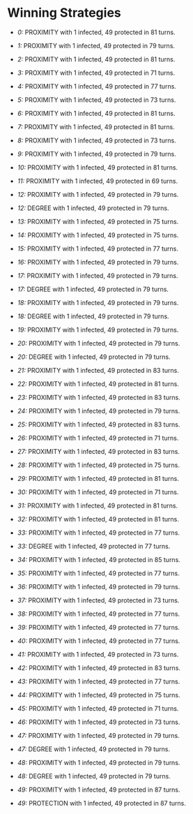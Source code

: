 # Winning Strategies

* _0:_ PROXIMITY with 1 infected, 49 protected in 81 turns.


* _1:_ PROXIMITY with 1 infected, 49 protected in 79 turns.


* _2:_ PROXIMITY with 1 infected, 49 protected in 81 turns.


* _3:_ PROXIMITY with 1 infected, 49 protected in 71 turns.


* _4:_ PROXIMITY with 1 infected, 49 protected in 77 turns.


* _5:_ PROXIMITY with 1 infected, 49 protected in 73 turns.


* _6:_ PROXIMITY with 1 infected, 49 protected in 81 turns.


* _7:_ PROXIMITY with 1 infected, 49 protected in 81 turns.


* _8:_ PROXIMITY with 1 infected, 49 protected in 73 turns.


* _9:_ PROXIMITY with 1 infected, 49 protected in 79 turns.


* _10:_ PROXIMITY with 1 infected, 49 protected in 81 turns.


* _11:_ PROXIMITY with 1 infected, 49 protected in 69 turns.


* _12:_ PROXIMITY with 1 infected, 49 protected in 79 turns.


* _12:_ DEGREE with 1 infected, 49 protected in 79 turns.


* _13:_ PROXIMITY with 1 infected, 49 protected in 75 turns.


* _14:_ PROXIMITY with 1 infected, 49 protected in 75 turns.


* _15:_ PROXIMITY with 1 infected, 49 protected in 77 turns.


* _16:_ PROXIMITY with 1 infected, 49 protected in 79 turns.


* _17:_ PROXIMITY with 1 infected, 49 protected in 79 turns.


* _17:_ DEGREE with 1 infected, 49 protected in 79 turns.


* _18:_ PROXIMITY with 1 infected, 49 protected in 79 turns.


* _18:_ DEGREE with 1 infected, 49 protected in 79 turns.


* _19:_ PROXIMITY with 1 infected, 49 protected in 79 turns.


* _20:_ PROXIMITY with 1 infected, 49 protected in 79 turns.


* _20:_ DEGREE with 1 infected, 49 protected in 79 turns.


* _21:_ PROXIMITY with 1 infected, 49 protected in 83 turns.


* _22:_ PROXIMITY with 1 infected, 49 protected in 81 turns.


* _23:_ PROXIMITY with 1 infected, 49 protected in 83 turns.


* _24:_ PROXIMITY with 1 infected, 49 protected in 79 turns.


* _25:_ PROXIMITY with 1 infected, 49 protected in 83 turns.


* _26:_ PROXIMITY with 1 infected, 49 protected in 71 turns.


* _27:_ PROXIMITY with 1 infected, 49 protected in 83 turns.


* _28:_ PROXIMITY with 1 infected, 49 protected in 75 turns.


* _29:_ PROXIMITY with 1 infected, 49 protected in 81 turns.


* _30:_ PROXIMITY with 1 infected, 49 protected in 71 turns.


* _31:_ PROXIMITY with 1 infected, 49 protected in 81 turns.


* _32:_ PROXIMITY with 1 infected, 49 protected in 81 turns.


* _33:_ PROXIMITY with 1 infected, 49 protected in 77 turns.


* _33:_ DEGREE with 1 infected, 49 protected in 77 turns.


* _34:_ PROXIMITY with 1 infected, 49 protected in 85 turns.


* _35:_ PROXIMITY with 1 infected, 49 protected in 77 turns.


* _36:_ PROXIMITY with 1 infected, 49 protected in 79 turns.


* _37:_ PROXIMITY with 1 infected, 49 protected in 73 turns.


* _38:_ PROXIMITY with 1 infected, 49 protected in 77 turns.


* _39:_ PROXIMITY with 1 infected, 49 protected in 77 turns.


* _40:_ PROXIMITY with 1 infected, 49 protected in 77 turns.


* _41:_ PROXIMITY with 1 infected, 49 protected in 73 turns.


* _42:_ PROXIMITY with 1 infected, 49 protected in 83 turns.


* _43:_ PROXIMITY with 1 infected, 49 protected in 77 turns.


* _44:_ PROXIMITY with 1 infected, 49 protected in 75 turns.


* _45:_ PROXIMITY with 1 infected, 49 protected in 71 turns.


* _46:_ PROXIMITY with 1 infected, 49 protected in 73 turns.


* _47:_ PROXIMITY with 1 infected, 49 protected in 79 turns.


* _47:_ DEGREE with 1 infected, 49 protected in 79 turns.


* _48:_ PROXIMITY with 1 infected, 49 protected in 79 turns.


* _48:_ DEGREE with 1 infected, 49 protected in 79 turns.


* _49:_ PROXIMITY with 1 infected, 49 protected in 87 turns.


* _49:_ PROTECTION with 1 infected, 49 protected in 87 turns.


